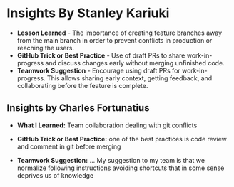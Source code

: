# Insights By Stanley Kariuki

- **Lesson Learned** - The importance of creating feature branches away from the main branch in order to prevent conflicts in production or reaching the users.
- **GitHub Trick or Best Practice** - Use of draft PRs to share work-in-progress and discuss changes early without merging unfinished code.
- **Teamwork Suggestion** - Encourage using draft PRs for work-in-progress. This allows sharing early context, getting feedback, and collaborating before the feature is complete.

## Insights by Charles Fortunatius

- **What I Learned:**
  Team collaboration
  dealing with git conflicts

- **GitHub Trick or Best Practice:**
  one of the best practices is code review 
  and comment in git before merging

- **Teamwork Suggestion:** ...
  My suggestion to my team is that we normalize
  following instructions avoiding shortcuts that 
  in some sense deprives us of knowledge
